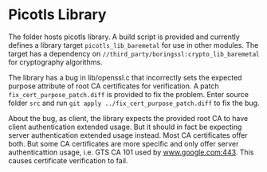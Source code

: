 # Picotls Library

The folder hosts picotls library. A build script is provided and currently
defines a library target `picotls_lib_baremetal` for use in other modules. The
target has a dependency on `//third_party/boringssl:crypto_lib_baremetal` for
cryptography algorithms.

The library has a bug in lib/openssl.c that incorrectly sets the expected
purpose attribute of root CA certificates for verification. A patch
`fix_cert_purpose_patch.diff` is provided to fix the problem. Enter source
folder `src` and run `git apply ../fix_cert_purpose_patch.diff` to fix the bug.

About the bug, as client, the library expects the provided root CA to have
client authentication extended usage. But it should in fact be expecting server
authentication extended usage instead. Most CA certificates offer both. But
some CA certificates are more specific and only offer server authenticattion
usage, i.e. GTS CA 101 used by www.google.com:443. This causes certificate
verification to fail.

